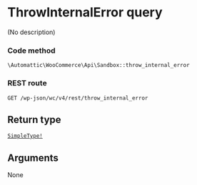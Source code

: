 # ThrowInternalError query

(No description)

### Code method
`\Automattic\WooCommerce\Api\Sandbox::throw_internal_error`

### REST route
`GET /wp-json/wc/v4/rest/throw_internal_error`

## Return type
[`SimpleType!`](../ObjectTypes/SimpleType.md)

## Arguments

None